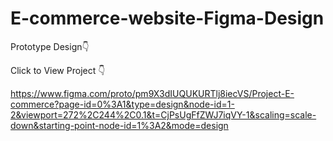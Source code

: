 # E-commerce-website-Figma-Design

Prototype Design👇

Click to View Project 👇

https://www.figma.com/proto/pm9X3dIUQUKURTlj8iecVS/Project-E-commerce?page-id=0%3A1&type=design&node-id=1-2&viewport=272%2C244%2C0.1&t=CjPsUgFfZWJ7iqVY-1&scaling=scale-down&starting-point-node-id=1%3A2&mode=design
